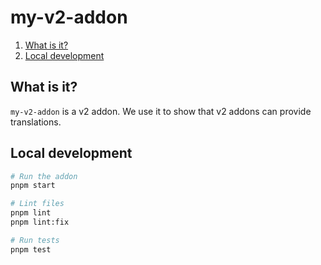 # my-v2-addon

1. [What is it?](#what-is-it)
1. [Local development](#local-development)


## What is it?

`my-v2-addon` is a v2 addon. We use it to show that v2 addons can provide translations.


## Local development

```sh
# Run the addon
pnpm start

# Lint files
pnpm lint
pnpm lint:fix

# Run tests
pnpm test
```
